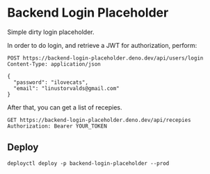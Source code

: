 # Backend Login Placeholder

Simple dirty login placeholder.

In order to do login, and retrieve a JWT for authorization, perform:

```http
POST https://backend-login-placeholder.deno.dev/api/users/login
Content-Type: application/json

{
  "password": "ilovecats",
  "email": "linustorvalds@gmail.com"
}
```

After that, you can get a list of recepies.

```http
GET https://backend-login-placeholder.deno.dev/api/recepies
Authorization: Bearer YOUR_TOKEN
```

## Deploy

```
deployctl deploy -p backend-login-placeholder --prod
```

